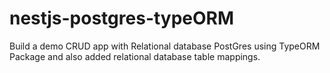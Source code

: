 # nestjs-postgres-typeORM
Build a demo CRUD app with Relational database PostGres using TypeORM Package and also added relational database table mappings.
